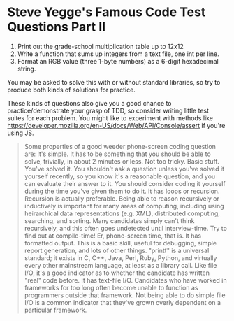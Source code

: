 # Steve Yegge's Famous Code Test Questions Part II

1. Print out the grade-school multiplication table up to 12x12
1. Write a function that sums up integers from a text file, one int per line.
1. Format an RGB value (three 1-byte numbers) as a 6-digit hexadecimal string.

You may be asked to solve this with or without standard libraries, so try to produce both kinds of solutions for practice.

These kinds of questions also give you a good chance to practice/demonstrate your grasp of TDD, so consider writing little test suites for each problem. You might like to experiment with methods like https://developer.mozilla.org/en-US/docs/Web/API/Console/assert if you're using JS.

> Some properties of a good weeder phone-screen coding question are:
> It's simple. It has to be something that you should be able to solve, trivially, in about 2 minutes or less. Not too tricky. Basic stuff.
> You've solved it. You shouldn't ask a question unless you've solved it yourself recently, so you know it's a reasonable question, and you can evaluate their answer to it. You should consider coding it yourself during the time you've given them to do it.
> It has loops or recursion. Recursion is actually preferable. Being able to reason recursively or inductively is important for many areas of computing, including using heirarchical data representations (e.g. XML), distributed computing, searching, and sorting. Many candidates simply can't think recursively, and this often goes undetected until interview-time. Try to find out at compile-time! Er, phone-screen time, that is.
> It has formatted output. This is a basic skill, useful for debugging, simple report generation, and lots of other things. "printf" is a universal standard; it exists in C, C++, Java, Perl, Ruby, Python, and virtually every other mainstream language, at least as a library call. Like file I/O, it's a good indicator as to whether the candidate has written "real" code before.
> It has text-file I/O. Candidates who have worked in frameworks for too long often become unable to function as programmers outside that framework. Not being able to do simple file I/O is a common indicator that they've grown overly dependent on a particular framework.